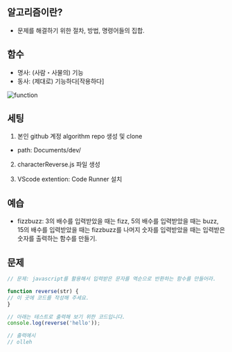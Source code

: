 ## 알고리즘이란?
* 문제를 해결하기 위한 절차, 방법, 명령어들의 집합.

## 함수
* 명사: (사람・사물의) 기능
* 동사: (제대로) 기능하다[작용하다]

![function](https://upload.wikimedia.org/wikipedia/commons/thumb/3/3b/Function_machine2.svg/500px-Function_machine2.svg.png)


## 세팅
1. 본인 github 계정 algorithm repo 생성 및 clone
  * path: Documents/dev/

2. characterReverse.js 파일 생성

3. VScode extention: Code Runner 설치


## 예습
* fizzbuzz: 3의 배수를 입력받았을 때는 fizz, 5의 배수를 입력받았을 때는 buzz, 15의 배수를 입력받았을 때는 fizzbuzz를 나머지 숫자를 입력받았을 때는 입력받은 숫자를 출력하는 함수를 만들기.


## 문제
```javascript
// 문제: javascript를 활용해서 입력받은 문자를 역순으로 반환하는 함수를 만들어라.

function reverse(str) {
// 이 곳에 코드를 작성해 주세요.
}

// 아래는 테스트로 출력해 보기 위한 코드입니다.
console.log(reverse('hello'));

// 출력예시
// olleh
```
